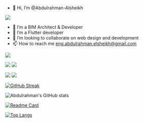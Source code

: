 - 👋 Hi, I’m @Abdulrahman-Alsheikh

![](https://media.giphy.com/media/qgQUggAC3Pfv687qPC/giphy.gif)

- 👀 I’m a BIM Architect & Developer
- 🌱 I’m a Flutter developer
- 💞️ I’m looking to collaborate on web design and development
- 📫 How to reach me eng.abdulrahman.elsheikh@gmail.com

![](http://github-profile-summary-cards.vercel.app/api/cards/profile-details?username=AbdulrahmanAl-Sheikh&theme=github_dark)

![](http://github-profile-summary-cards.vercel.app/api/cards/repos-per-language?username=AbdulrahmanAl-Sheikh&theme=github_dark)  ![](http://github-profile-summary-cards.vercel.app/api/cards/most-commit-language?username=Abdulrahman-Elsheikh&theme=github_dark)

![](http://github-profile-summary-cards.vercel.app/api/cards/stats?username=Abdulrahman-Elsheikh&theme=github_dark)   ![](http://github-profile-summary-cards.vercel.app/api/cards/productive-time?username=Abdulrahman-Elsheikh&theme=github_dark&utcOffset=8)

[![GitHub Streak](https://github-readme-streak-stats.herokuapp.com?user=Abdulrahman-Elsheikh&theme=chartreuse-dark&hide_border=true&border_radius=8&date_format=j%20M%5B%20Y%5D)](https://git.io/streak-stats)

![Abdulrahman's GitHub stats](https://github-readme-stats.vercel.app/api?username=AbdulrahmanAl-Sheikh&hide=contribs,prs&show_icons=true&theme=github_dark)

[![Readme Card](https://github-readme-stats.vercel.app/api/pin/?username=AbdulrahmanAl-Sheikh)](https://github.com/AbdulrahmanAl-Sheikh)

[![Top Langs](https://github-readme-stats.vercel.app/api/top-langs/?username=AbdulrahmanAl-Sheikh&layout=compac)](https://github.com/AbdulrahmanAl-Sheikh)

<!---
Abdulrahman-Elsheikh/Abdulrahman-Elsheikh is a ✨ special ✨ repository because its `README.md` (this file) appears on your GitHub profile.
You can click the Preview link to take a look at your changes.
--->
